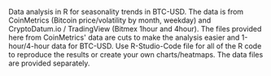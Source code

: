 Data analysis in R for seasonality trends in BTC-USD.
The data is from CoinMetrics (Bitcoin price/volatility by month, weekday) and CryptoDatum.io / TradingView (Bitmex 1hour and 4hour). 
The files provided here from CoinMetrics' data are cuts to make the analysis easier and 1-hour/4-hour data for BTC-USD.
Use R-Studio-Code file for all of the R code to reproduce the results or create your own charts/heatmaps. The data files are provided separately.
